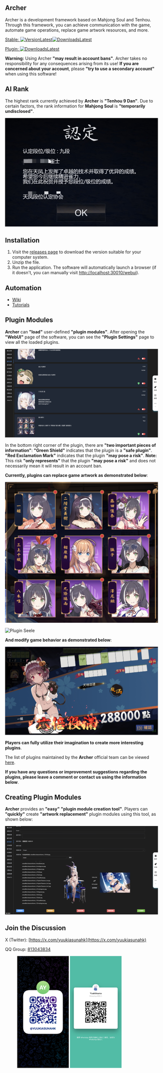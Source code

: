 ## Archer

Archer is a development framework based on Mahjong Soul and Tenhou. Through this framework, you can achieve communication with the game, automate game operations, replace game artwork resources, and more.

[Stable: ![VersionLatest](https://img.shields.io/github/release/moxcomic/archer.svg)![DownloadsLatest](https://img.shields.io/github/downloads/moxcomic/archer/latest/total.svg)](https://github.com/moxcomic/archer/releases/latest)

[Plugin: ![DownloadsLatest](https://img.shields.io/github/downloads/moxcomic/archer/plugin/total.svg)](https://github.com/moxcomic/archer/releases/plugin)

**Warning:** Using Archer **"may result in account bans"**. Archer takes no responsibility for any consequences arising from its use! **If you are concerned about your account**, please **"try to use a secondary account"** when using this software!

## AI Rank

The highest rank currently achieved by **Archer** is **"Tenhou 9 Dan"**. Due to certain factors, the rank information for **Mahjong Soul** is **"temporarily undisclosed"**.

![rank_9_dan](./rank_9_dan.jpg)

## Installation

1. Visit the [releases page](https://github.com/moxcomic/archer/releases/latest) to download the version suitable for your computer system.
2. Unzip the file.
3. Run the application. The software will automatically launch a browser (if it doesn't, you can manually visit [http://localhost:30010/webui](http://localhost:30010/webui)).

## Automation

- [Wiki](https://github.com/moxcomic/archer/wiki)
- [Tutorials](https://github.com/moxcomic/archer/blob/main/lesson/Navigation.md)

## Plugin Modules
**Archer** can **"load"** user-defined **"plugin modules"**. After opening the **"WebUI"** page of the software, you can see the **"Plugin Settings"** page to view all the loaded plugins.

![Plugin Setting](./plugin_setting.png)

In the bottom right corner of the plugin, there are **"two important pieces of information"**:
**"Green Shield"** indicates that the plugin is a **"safe plugin"**.
**"Red Exclamation Mark"** indicates that the plugin **"may pose a risk"**.
**Note:** This risk **"only represents"** that the plugin **"may pose a risk"** and does not necessarily mean it will result in an account ban.

**Currently, plugins can replace game artwork as demonstrated below**:

![Plugin JieTouBW](./plugin_jietoubw.png)

![Plugin Seele](./plugin_seele.png)

**And modify game behavior as demonstrated below**:

![Plugin EndingEdit](./plugin_ending_edit.png)

**Players can fully utilize their imagination to create more interesting plugins**.

The list of plugins maintained by the **Archer** official team can be viewed [here](https://github.com/moxcomic/archer/releases/tag/plugin).

**If you have any questions or improvement suggestions regarding the plugins, please leave a comment or contact us using the information below**.

## Creating Plugin Modules

**Archer** provides an **"easy"** **"plugin module creation tool"**. Players can **"quickly"** create **"artwork replacement"** plugin modules using this tool, as shown below:

![Plugin Make](./plugin_make.png)

## Join the Discussion

X (Twitter): [https://x.com/yuukiasunahk](https://x.com/yuukiasunahk)

QQ Group: [813043834](http://qm.qq.com/cgi-bin/qm/qr?_wv=1027&k=lpj-aL7OUe2vy5rSo13Pb-L5nPpLn1SQ&authKey=tlxLDUf6SOkh%2BJtfmgzYW9Ff0oScjghCKMLNRlLUuo1HKBZOk%2BHlfiVi9d05n2LX&noverify=0&group_code=813043834)

<figure class="two">
    <img src="./telegram.jpg" width=170>
    <img src="./whatsapp.jpg" width=170>
</figure>